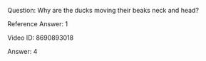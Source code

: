 Question: Why are the ducks moving their beaks neck and head?

Reference Answer: 1

Video ID: 8690893018

Answer: 4


